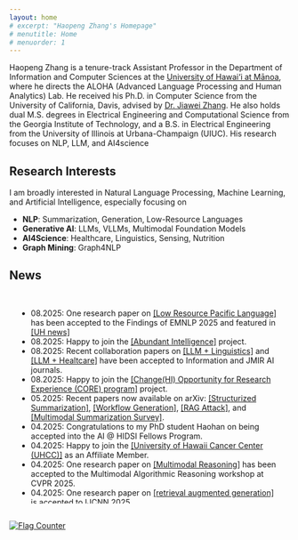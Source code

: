 ```yaml
---
layout: home
# excerpt: "Haopeng Zhang's Homepage"
# menutitle: Home
# menuorder: 1
---
```


Haopeng Zhang is a tenure-track Assistant Professor in the Department of Information and Computer Sciences at the <a href="https://www.ics.hawaii.edu/"><u>University of Hawai‘i at Mānoa</u></a>, where he directs the ALOHA (Advanced Language Processing and Human Analytics) Lab. He received his Ph.D. in Computer Science from the University of California, Davis, advised by <a href="http://jiaweizhang.net/"><u>Dr. Jiawei Zhang</u></a>. He also holds dual M.S. degrees in Electrical Engineering and Computational Science from the Georgia Institute of Technology, and a B.S. in Electrical Engineering from the University of Illinois at Urbana-Champaign (UIUC). His research focuses on NLP, LLM, and AI4science

## Research Interests
I am broadly interested in Natural Language Processing, Machine Learning, and Artificial Intelligence, especially focusing on
- **NLP**: Summarization, Generation, Low-Resource Languages
- **Generative AI**: LLMs, VLLMs, Multimodal Foundation Models
- **AI4Science**: Healthcare, Linguistics, Sensing, Nutrition
- **Graph Mining**: Graph4NLP


## News
<div style="max-height: 350px; overflow-y: scroll; padding: 15px; border-radius: 2px;">
  <ul>
    <li>08.2025: One research paper on <a href="https://arxiv.org/abs/2506.21563" target="_blank">[Low Resource Pacific Language]</a> has been accepted to the Findings of EMNLP 2025 and featured in <a href="https://www.hawaii.edu/news/2025/09/05/endangered-languages-ai-tools/" target="_blank">[UH news]</a></li>
    <li>08.2025: Happy to join the <a href="https://abundant-intelligences.net/pods/" target="_blank">[Abundant Intelligence]</a> project.</li>
    <li>08.2025: Recent collaboration papers on <a href="https://www.mdpi.com/2078-2489/16/8/710" target="_blank">[LLM + Linguistics]</a> and <a href="https://preprints.jmir.org/preprint/75030/accepted" target="_blank">[LLM + Healtcare]</a> have been accepted to Information and JMIR AI journals.</li>
    <li>08.2025: Happy to join the <a href="https://hawaii.edu/epscor/changehi-opportunity-for-research-experience-core-program/" target="_blank">[Change(HI) Opportunity for Research Experience (CORE) program]</a> project.</li>
    <li>05.2025: Recent papers now available on arXiv: <a href="https://arxiv.org/abs/2505.22950" target="_blank">[Structurized Summarization]</a>, <a href="https://arxiv.org/abs/2505.22967" target="_blank">[Workflow Generation]</a>, <a href="https://arxiv.org/abs/2508.03110" target="_blank">[RAG Attack]</a>, and <a href="https://www.techrxiv.org/doi/full/10.36227/techrxiv.175695798.83905803/v1" target="_blank">[Multimodal Summarization Survey]</a>.</li>
    <li>04.2025: Congratulations to my PhD student Haohan on being accepted into the AI @ HIDSI Fellows Program.</li>
    <li>04.2025: Happy to join the <a href="https://www.uhcancercenter.org/" target="_blank">[University of Hawaii Cancer Center (UHCC)]</a> as an Affiliate Member.</li>
    <li>04.2025: One research paper on <a href="https://arxiv.org/abs/2406.12169" target="_blank">[Multimodal Reasoning]</a> has been accepted to the Multimodal Algorithmic Reasoning workshop at CVPR 2025.</li>
    <li>04.2025: One research paper on <a href="https://arxiv.org/abs/2406.12169" target="_blank">[retrieval augmented generation]</a> is accepted to IJCNN 2025.</li>
    <li>02.2025: Thrilled to receive the UH Manoa Faculty Research Travel Fund! Looking forward to NAACL 2025 in Albuquerque.</li>
    <li>02.2025: Excited to share that my research has been featured in <a href="https://www.hawaii.edu/news/2025/02/07/ai-breakthroughs-healthcare-education-more/" target="_blank">[University of Hawaii News]</a>.</li>
    <li>01.2025: One research paper <a href="https://www.arxiv.org/abs/2408.06583" target="_blank">[A Structure-aware Generative Model for Biomedical Event Extraction]</a> is accepted to DASFAA 2025.</li>
    <li>01.2025: Excited to receive $7,500 computing credits from OpenAI’s Researcher Access Program.</li>
    <li>01.2025: One research paper on <a href="https://arxiv.org/pdf/2410.15687" target="_blank">[summmarization domain adaptation]</a> is accepted to findings of NAACL 2025.</li>
    <li>01.2025: One survey paper on <a href="https://arxiv.org/abs/2406.11289" target="_blank">[text summarization]</a> is accepted to ACM Computing Surveys (IF:23.8).</li>
    <li>11.2024: Excited to share that I will organize the 5th Workshop on New Frontiers in Summarization (NewSumm) at EMNLP 2025, Suzhou.</li>
    <li>11.2024: Honored to serve as an area chair for ACL 2025 and as a minitrack chair for AMCIS 2025.</li>
    <li>10.2024: Excited to receive computing credit awards from Google Cloud.</li>
    <li>09.2024: Honored to serve as a panelist for NSF.</li>
    <li>09.2024: Glad to receive computing credits from NSF ACCESS Allocations program.</li>
    <li>08.2024: Thrilled to attend NSF Innovation, Culture, and Creativity (ICC) workshop.</li>
    <li>06.2024: My Ph.D. dissertation <a href="https://escholarship.org/uc/item/7zn0b66s" target="_blank">[Building Intelligent and Reliable Summarization Systems]</a> and one survey paper on <a href="https://arxiv.org/abs/2406.11289" target="_blank">[text summarization]</a> is available online.</li>
    <li>05.2024: 🎓 Successfully Completed My Ph.D. at UC Davis. Officially Dr. Zhang!</li>
    <li>04.2024: 🎉 I will join the information and computer science (ICS) department of <a href="https://www.ics.hawaii.edu/"><u>University of Hawaii at Mānoa</u></a> this Augest. Aloha!</li>
    <li>03.2024: one research paper is accepted to NAACL 2024.</li>
    <li>02.2024: one first-authored research paper is accepted to LREC-COLING 2024.</li>
    <li>10.2023: two first-authored research papers are accepted to Findings of EMNLP 2023.</li>
    <li>09.2023: serve as PC member for SDM 24.</li>
    <li>09.2023: one first-authored research paper is accepted to IJCNLP-AACL 2023.</li>
    <li>06.2023: start my research internship at AWS AI lab.</li>
    <li>06.2023: one first-authored research paper is accepted to LLM4AI workshop at KDD 23.</li>
    <li>06.2023: serve as reviewer for EMNLP 2023, SDM 24 and PC for NewSumm workshop 2023.</li>
    <li>05.2023: one first-authored research paper is accepted to ACL 2023 CODI.</li>
    <li>05.2023: one first-authored research paper is accepted to Findings of ACL 2023.</li>
    <li>04.2023: start my research internship at Megagon Lab.</li>
    <li>03.2023: receive UC Davis GGCS Research Fellowship.</li>
    <li>03.2023: serve as reviewer for ACL 23, IEEE TASLP, IEEE Transactions on Big Data.</li>
    <li>02.2023: passed my QE exam.</li>
  </ul>
</div>

<br>

<a href="https://info.flagcounter.com/pYGa"><img src="https://s11.flagcounter.com/count2/pYGa/bg_FFFFFF/txt_000000/border_CCCCCC/columns_8/maxflags_30/viewers_0/labels_0/pageviews_1/flags_0/percent_0/" alt="Flag Counter" border="0"></a>


